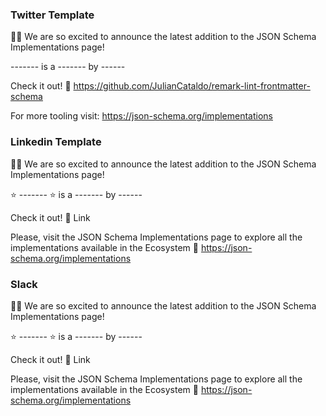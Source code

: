 ### Twitter Template

🎉🎉 We are so excited to announce the latest addition to the JSON Schema Implementations page!

------- is a ------- by ------

Check it out! 🔗 https://github.com/JulianCataldo/remark-lint-frontmatter-schema

For more tooling visit: https://json-schema.org/implementations

### Linkedin Template

🎉🎉 We are so excited to announce the latest addition to the JSON Schema Implementations page!

⭐️ ------- ⭐️ is a ------- by ------

Check it out! 🔗 Link

Please, visit the JSON Schema Implementations page to explore all the implementations available in the Ecosystem 🔗 https://json-schema.org/implementations

### Slack

🎉🎉 We are so excited to announce the latest addition to the JSON Schema Implementations page!

⭐️ ------- ⭐️ is a ------- by ------

Check it out! 🔗 Link

Please, visit the JSON Schema Implementations page to explore all the implementations available in the Ecosystem 🔗 https://json-schema.org/implementations